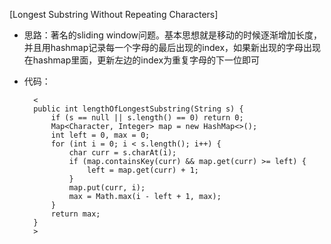 [Longest Substring Without Repeating Characters]
- 思路：著名的sliding window问题。基本思想就是移动的时候逐渐增加长度，并且用hashmap记录每一个字母的最后出现的index，如果新出现的字母出现在hashmap里面，更新左边的index为重复字母的下一位即可
- 代码：

        <
        public int lengthOfLongestSubstring(String s) {
            if (s == null || s.length() == 0) return 0;
            Map<Character, Integer> map = new HashMap<>();
            int left = 0, max = 0;
            for (int i = 0; i < s.length(); i++) {
                char curr = s.charAt(i);
                if (map.containsKey(curr) && map.get(curr) >= left) {
                    left = map.get(curr) + 1;
                }
                map.put(curr, i);
                max = Math.max(i - left + 1, max);
            }
            return max;
        }
        >